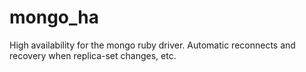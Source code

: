mongo_ha
========

High availability for the mongo ruby driver. Automatic reconnects and recovery when replica-set changes, etc.
